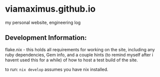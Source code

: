 # viamaximus.github.io

my personal website, engineering log

## Development Information: 
flake.nix - this holds all requirements for working on the site, including any ruby dependencies, Gem info, and a couple hints (to remind myself after i havent used this for a while) of how to host a test build of the site.

to run: ```nix develop```
assumes you have nix installed.
